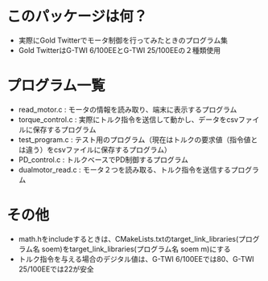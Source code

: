 # このパッケージは何？
- 実際にGold Twitterでモータ制御を行ってみたときのプログラム集
- Gold TwitterはG-TWI 6/100EEとG-TWI 25/100EEの２種類使用

# プログラム一覧
- read_motor.c : モータの情報を読み取り、端末に表示するプログラム
- torque_control.c : 実際にトルク指令を送信して動かし、データをcsvファイルに保存するプログラム
- test_program.c : テスト用のプログラム（現在はトルクの要求値（指令値とは違う）をcsvファイルに保存するプログラム）
- PD_control.c : トルクベースでPD制御するプログラム
- dualmotor_read.c : モータ２つを読み取る、トルク指令を送信するプログラム

# その他
- math.hをincludeするときは、CMakeLists.txtのtarget_link_libraries(プログラム名 soem)をtarget_link_libraries(プログラム名 soem m)にする
- トルク指令を与える場合のデジタル値は、G-TWI 6/100EEでは80、G-TWI 25/100EEでは22が安全

